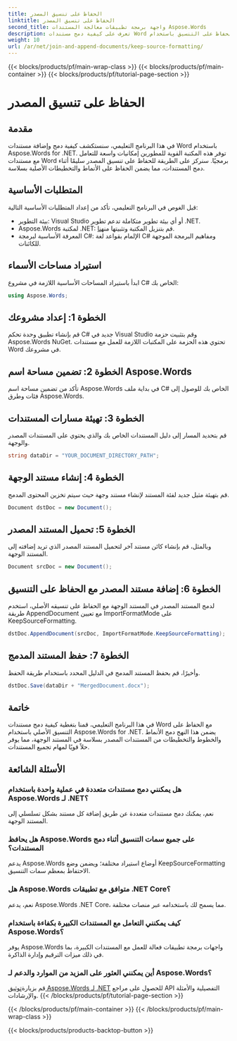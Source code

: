 ```yaml
---
title: الحفاظ على تنسيق المصدر
linktitle: الحفاظ على تنسيق المصدر
second_title: واجهة برمجة تطبيقات معالجة المستندات Aspose.Words
description: تعرف على كيفية دمج مستندات Word مع الحفاظ على التنسيق باستخدام Aspose.Words for .NET. مثالي للمطورين الذين يتطلعون إلى أتمتة مهام تجميع المستندات.
weight: 10
url: /ar/net/join-and-append-documents/keep-source-formatting/
---
```


{{< blocks/products/pf/main-wrap-class >}}
{{< blocks/products/pf/main-container >}}
{{< blocks/products/pf/tutorial-page-section >}}

# الحفاظ على تنسيق المصدر

## مقدمة

في هذا البرنامج التعليمي، سنستكشف كيفية دمج وإضافة مستندات Word باستخدام Aspose.Words for .NET. توفر هذه المكتبة القوية للمطورين إمكانيات واسعة للتعامل مع مستندات Word برمجيًا. سنركز على الطريقة للحفاظ على تنسيق المصدر سليمًا أثناء دمج المستندات، مما يضمن الحفاظ على الأنماط والتخطيطات الأصلية بسلاسة.

## المتطلبات الأساسية

قبل الغوص في البرنامج التعليمي، تأكد من إعداد المتطلبات الأساسية التالية:

- بيئة التطوير: Visual Studio أو أي بيئة تطوير متكاملة تدعم تطوير .NET.
-  Aspose.Words لمكتبة .NET: قم بتنزيل المكتبة وتثبيتها من[هنا](https://releases.aspose.com/words/net/).
- المعرفة الأساسية لبرمجة C#: الإلمام بقواعد لغة C# ومفاهيم البرمجة الموجهة للكائنات.

## استيراد مساحات الأسماء

ابدأ باستيراد المساحات الأساسية اللازمة في مشروع C# الخاص بك:

```csharp
using Aspose.Words;
```

## الخطوة 1: إعداد مشروعك

قم بإنشاء تطبيق وحدة تحكم C# جديد في Visual Studio وقم بتثبيت حزمة Aspose.Words NuGet. تحتوي هذه الحزمة على المكتبات اللازمة للعمل مع مستندات Word في مشروعك.

## الخطوة 2: تضمين مساحة اسم Aspose.Words

تأكد من تضمين مساحة اسم Aspose.Words في بداية ملف C# الخاص بك للوصول إلى فئات وطرق Aspose.Words.

## الخطوة 3: تهيئة مسارات المستندات

قم بتحديد المسار إلى دليل المستندات الخاص بك والذي يحتوي على المستندات المصدر والوجهة.

```csharp
string dataDir = "YOUR_DOCUMENT_DIRECTORY_PATH";
```

## الخطوة 4: إنشاء مستند الوجهة

قم بتهيئة مثيل جديد لفئة المستند لإنشاء مستند وجهة حيث سيتم تخزين المحتوى المدمج.

```csharp
Document dstDoc = new Document();
```

## الخطوة 5: تحميل المستند المصدر

وبالمثل، قم بإنشاء كائن مستند آخر لتحميل المستند المصدر الذي تريد إضافته إلى المستند الوجهة.

```csharp
Document srcDoc = new Document();
```

## الخطوة 6: إضافة مستند المصدر مع الحفاظ على التنسيق

لدمج المستند المصدر في المستند الوجهة مع الحفاظ على تنسيقه الأصلي، استخدم طريقة AppendDocument مع تعيين ImportFormatMode على KeepSourceFormatting.

```csharp
dstDoc.AppendDocument(srcDoc, ImportFormatMode.KeepSourceFormatting);
```

## الخطوة 7: حفظ المستند المدمج

وأخيرًا، قم بحفظ المستند المدمج في الدليل المحدد باستخدام طريقة الحفظ.

```csharp
dstDoc.Save(dataDir + "MergedDocument.docx");
```

## خاتمة

في هذا البرنامج التعليمي، قمنا بتغطية كيفية دمج مستندات Word مع الحفاظ على التنسيق الأصلي باستخدام Aspose.Words for .NET. يضمن هذا النهج دمج الأنماط والخطوط والتخطيطات من المستندات المصدر بسلاسة في المستند الوجهة، مما يوفر حلاً قويًا لمهام تجميع المستندات.

## الأسئلة الشائعة

### هل يمكنني دمج مستندات متعددة في عملية واحدة باستخدام Aspose.Words لـ .NET؟
نعم، يمكنك دمج مستندات متعددة عن طريق إضافة كل مستند بشكل تسلسلي إلى المستند الوجهة.

### هل يحافظ Aspose.Words على جميع سمات التنسيق أثناء دمج المستندات؟
يدعم Aspose.Words أوضاع استيراد مختلفة؛ ويضمن وضع KeepSourceFormatting الاحتفاظ بمعظم سمات التنسيق.

### هل Aspose.Words متوافق مع تطبيقات .NET Core؟
نعم، يدعم Aspose.Words .NET Core، مما يسمح لك باستخدامه عبر منصات مختلفة.

### كيف يمكنني التعامل مع المستندات الكبيرة بكفاءة باستخدام Aspose.Words؟
يوفر Aspose.Words واجهات برمجة تطبيقات فعالة للعمل مع المستندات الكبيرة، بما في ذلك ميزات الترقيم وإدارة الذاكرة.

### أين يمكنني العثور على المزيد من الموارد والدعم لـ Aspose.Words؟
 قم بزيارة[توثيق Aspose.Words لـ .NET](https://reference.aspose.com/words/net/) للحصول على مراجع API التفصيلية والأمثلة والإرشادات.
{{< /blocks/products/pf/tutorial-page-section >}}

{{< /blocks/products/pf/main-container >}}
{{< /blocks/products/pf/main-wrap-class >}}

{{< blocks/products/products-backtop-button >}}
